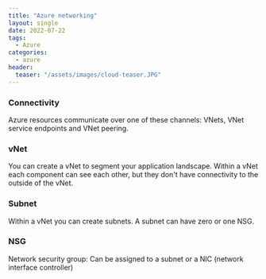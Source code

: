 ```yaml
---
title: "Azure networking"
layout: single
date: 2022-07-22
tags:
  - Azure
categories:
  - azure
header:
  teaser: "/assets/images/cloud-teaser.JPG"
---
```


### Connectivity
Azure resources communicate over one of these channels: VNets, VNet service endpoints and VNet peering.

### vNet
You can create a vNet to segment your application landscape. Within a vNet each component can see each other, but they don't have connectivity to the outside of the vNet.

### Subnet 
Within a vNet you can create subnets. A subnet can have zero or one NSG. 

### NSG
Network security group: Can be assigned to a subnet or a NIC (network interface controller) 